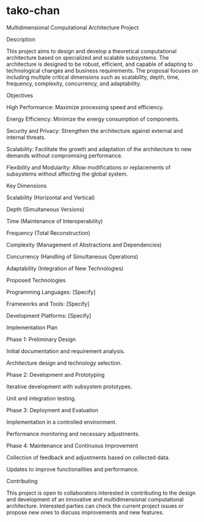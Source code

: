 # tako-chan
Multidimensional Computational Architecture Project

Description

This project aims to design and develop a theoretical computational architecture based on specialized and scalable subsystems. The architecture is designed to be robust, efficient, and capable of adapting to technological changes and business requirements. The proposal focuses on including multiple critical dimensions such as scalability, depth, time, frequency, complexity, concurrency, and adaptability.

Objectives

High Performance: Maximize processing speed and efficiency.

Energy Efficiency: Minimize the energy consumption of components.

Security and Privacy: Strengthen the architecture against external and internal threats.

Scalability: Facilitate the growth and adaptation of the architecture to new demands without compromising performance.

Flexibility and Modularity: Allow modifications or replacements of subsystems without affecting the global system.

Key Dimensions

Scalability (Horizontal and Vertical)

Depth (Simultaneous Versions)

Time (Maintenance of Interoperability)

Frequency (Total Reconstruction)

Complexity (Management of Abstractions and Dependencies)

Concurrency (Handling of Simultaneous Operations)

Adaptability (Integration of New Technologies)

Proposed Technologies

Programming Languages: [Specify]

Frameworks and Tools: [Specify]

Development Platforms: [Specify]

Implementation Plan

Phase 1: Preliminary Design

Initial documentation and requirement analysis.

Architecture design and technology selection.

Phase 2: Development and Prototyping

Iterative development with subsystem prototypes.

Unit and integration testing.

Phase 3: Deployment and Evaluation

Implementation in a controlled environment.

Performance monitoring and necessary adjustments.

Phase 4: Maintenance and Continuous Improvement

Collection of feedback and adjustments based on collected data.

Updates to improve functionalities and performance.

Contributing

This project is open to collaborators interested in contributing to the design and development of an innovative and 
multidimensional computational architecture. Interested parties can check the current project issues or propose new ones to discuss 
improvements and new features.

